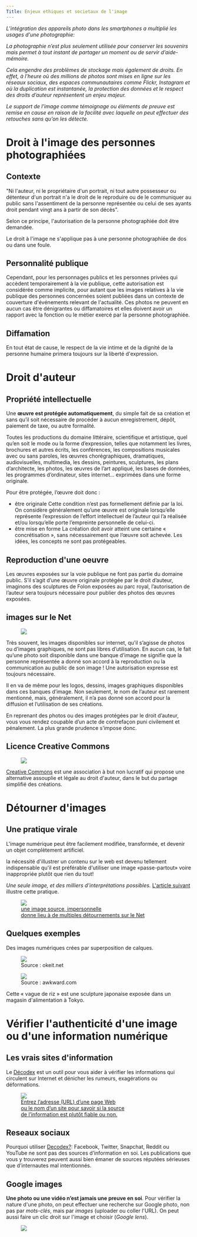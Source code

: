 ```yaml
---
Title: Enjeux ethiques et societaux de l'image
---
```


*L’intégration des appareils photo dans les smartphones a multiplié les usages d'une photographie:*

*La photographie n’est plus seulement utilisée pour conserver les souvenirs mais permet à tout instant de partager un moment ou de servir d’aide-mémoire.*

*Cela engendre des problèmes de stockage mais également de droits. En effet, à l’heure où des millions de photos sont mises en ligne sur les réseaux sociaux, des espaces communautaires comme Flickr, Instagram et où la duplication est instantanée, la protection des données et le respect des droits d’auteur représentent un enjeu majeur.*

*Le support de l’image comme témoignage ou éléments de preuve est remise en cause en raison de la facilité avec laquelle on peut effectuer des retouches sans qu’on les détecte.*


# Droit à l'image des personnes photographiées
## Contexte
"Ni l'auteur, ni le propriétaire d'un portrait, ni tout autre possesseur ou détenteur d'un portrait n'a le droit de le reproduire ou de le communiquer au public sans l'assentiment de la personne représentée ou celui de ses ayants droit pendant vingt ans à partir de son décès".

Selon ce principe, l'autorisation de la personne photographiée doit être demandée.  

Le droit à l'image ne s'applique pas à une personne photographiée de dos ou dans une foule.

## Personnalité publique
Cependant, pour les personnages publics et les personnes privées qui accèdent temporairement à la vie publique, cette autorisation est considérée comme implicite, pour autant que les images relatives à la vie publique des personnes concernées soient publiées dans un contexte de couverture d'événements relevant de l'actualité. Ces photos ne peuvent en aucun cas être dénigrantes ou diffamatoires et elles doivent avoir un rapport avec la fonction ou le métier exercé par la personne photographiée.

## Diffamation
En tout état de cause, le respect de la vie intime et de la dignité de la personne humaine primera toujours sur la liberté d'expression.

# Droit d'auteur
## Propriété intellectuelle
Une **œuvre est protégée automatiquement**, du simple fait de sa création et sans qu’il soit nécessaire de procéder à aucun enregistrement, dépôt, paiement de taxe, ou autre formalité.

Toutes les productions du domaine littéraire, scientifique et artistique, quel qu’en soit le mode ou la forme d’expression, telles que notamment les livres, brochures et autres écrits, les conférences, les compositions musicales avec ou sans paroles, les œuvres chorégraphiques, dramatiques, audiovisuelles, multimedia, les dessins, peintures, sculptures, les plans d’architecte, les photos, les œuvres de l’art appliqué, les bases de données, les programmes d’ordinateur, sites internet... exprimées dans une forme originale.

Pour être protégée, l’œuvre doit donc : 

* être originale
Cette condition n’est pas formellement définie par la loi. On considère généralement qu’une œuvre est originale lorsqu’elle représente l’expression de l’effort intellectuel de l’auteur qui l’a réalisée et/ou lorsqu’elle porte l’empreinte personnelle de celui-ci.
* être mise en forme
La création doit avoir atteint une certaine « concrétisation », sans nécessairement que l’œuvre soit achevée. Les idées, les concepts ne sont pas protégeables.

## Reproduction d'une oeuvre
Les œuvres exposées sur la voie publique ne font pas partie du domaine public. S’il s’agit d’une œuvre originale protégée par le droit d’auteur, imaginons des sculptures de Folon exposées au parc royal, l’autorisation de l’auteur sera toujours nécessaire pour publier des photos des œuvres exposées.

## images sur le Net

<figure><div>
  <img src="../images/droit2.png"></div>
</figure>

Très souvent, les images disponibles sur internet, qu’il s’agisse de photos ou d’images graphiques, ne sont pas libres d’utilisation.
En aucun cas, le fait qu’une photo soit disponible dans une banque d’image ne signifie que la personne représentée a donné son accord à la reproduction ou la communication au public de son image ! Une autorisation expresse est toujours nécessaire.

Il en va de même pour les logos, dessins, images graphiques disponibles dans ces banques d’image. Non seulement, le nom de l’auteur est rarement mentionné, mais, généralement, il n’a pas donné son accord pour la diffusion et l’utilisation de ses créations.

En reprenant des photos ou des images protégées par le droit d’auteur, vous vous rendez coupable d’un acte de contrefaçon puni civilement et pénalement. La plus grande prudence s’impose donc.

## Licence Creative Commons

<figure><div>
  <img src="../images/droit1.png"></div>
</figure>

<a href="https://creativecommons.org/licenses/?lang=fr-FR">Creative Commons</a> est une association à but non lucratif qui propose une alternative assouplie et légale au droit d'auteur, dans le but du partage simplifié des créations.

# Détourner d'images
## Une pratique virale
L'image numérique peut être facilement modifiée, transformée, et devenir un objet complètement artificiel.

la nécessité d'illustrer un contenu sur le web est devenu tellement indispensable qu'il est préférable d'utiliser une image «passe-partout» voire inappropriée plutôt que rien du tout! 

*Une seule image, et des milliers d'interprétations possibles.* <a href="https://www.lefigaro.fr/vie-bureau/2017/10/10/09008-20171010ARTFIG00203-quand-une-seule-illustration-genere-des-milliers-de-legendes.php">L'article suivant </a>illustre cette pratique.

<figure>
  <img src="../images/detournement_img2.png">
  <a href="https://www.lefigaro.fr/vie-bureau/2017/10/10/09008-20171010ARTFIG00203-quand-une-seule-illustration-genere-des-milliers-de-legendes.php"><figcaption>une image source, impersonnelle <br>donne lieu à de multiples détournements sur le Net</figcaption></a>
</figure>

## Quelques exemples
Des images numériques crées par superposition de calques.

<figure>
  <img src="../images/detour1.png">
  <figcaption>Source : okeit.net</figcaption>
</figure>

<figure>
  <img src="../images/detour2.png">
  <figcaption>Source : awkward.com</figcaption>
</figure>

Cette « vague de riz » est une sculpture japonaise exposée dans un magasin d'alimentation à Tokyo.

# Vérifier l'authenticité d'une image ou d'une information numérique
## Les vrais sites d'information
Le <a href="https://www.lemonde.fr/verification/">Décodex</a> est un outil pour vous aider à vérifier les informations qui circulent sur Internet et dénicher les rumeurs, exagérations ou déformations.

<figure>
  <img src="../images/detour3.png">
  <figcaption><a href="https://www.lemonde.fr/verification/">Entrez l’adresse (URL) d’une page Web<br> ou le nom d’un site pour savoir si la source<br> de l’information est plutôt fiable ou non.</a> </figcaption>
</figure>

## Reseaux sociaux
 Pourquoi utiliser <a href="https://www.lemonde.fr/les-decodeurs/article/2017/01/23/decodex-verifier-une-rumeur-qui-circule-sur-les-reseaux-sociaux_5067723_4355770.html">Decodex?</a>: Facebook, Twitter, Snapchat, Reddit ou YouTube ne sont pas des sources d’information en soi. Les publications que vous y trouverez peuvent aussi bien émaner de sources réputées sérieuses que d’internautes mal intentionnés.

## Google images
**Une photo ou une vidéo n’est jamais une preuve en soi**. Pour vérifier la nature d'une photo, on peut effectuer une recherche sur Google photo, non pas par *mots-clés*, mais par *images* (uploader ou coller l'URL). On peut aussi faire un clic droit sur l'image et choisir (*Google lens*).

<figure>
  <img src="../images/detour5.png">
  <figcaption></figcaption>
</figure>

